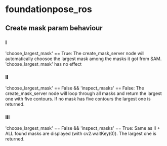 # foundationpose_ros

## Create mask param behaviour

### I 
'choose_largest_mask' == True: The create_mask_server node will automatically choosoe the largest mask among the masks it got from SAM. 'choose_largest_mask' has no effect
### II 
'choose_largest_mask' == False && 'inspect_masks' == False: The create_mask_server node will loop through all masks and return the largest one with five contours. If no mask has five contours the largest one is returned.
### III 
'choose_largest_mask' == False && 'inspect_masks' == True: Same as II + ALL found masks are displayed (with cv2.waitKey(0)). The largest one is returned.
